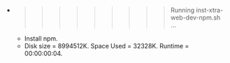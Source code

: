 * >>>>>>>>> Running inst-xtra-web-dev-npm.sh ...
  * Install npm.
  * Disk size = 8994512K. Space Used = 32328K. Runtime = 00:00:00:04.

